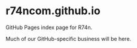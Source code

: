 # r74ncom.github.io
GitHub Pages index page for R74n.

Much of our GitHub-specific business will be here.
